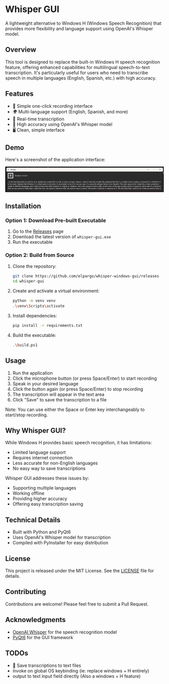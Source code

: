# Whisper GUI

A lightweight alternative to Windows H (Windows Speech Recognition) that provides more flexibility and language support using OpenAI's Whisper model.

## Overview

This tool is designed to replace the built-in Windows H speech recognition feature, offering enhanced capabilities for multilingual speech-to-text transcription. It's particularly useful for users who need to transcribe speech in multiple languages (English, Spanish, etc.) with high accuracy.

## Features

- 🎤 Simple one-click recording interface
- 🌍 Multi-language support (English, Spanish, and more)
- 📝 Real-time transcription
- 🎯 High accuracy using OpenAI's Whisper model
- 🖥️ Clean, simple interface

## Demo

Here's a screenshot of the application interface:

![Application Screenshot](docs/screenshot_of_the_app.png)

## Installation

### Option 1: Download Pre-built Executable

1. Go to the [Releases](https://github.com/elpargo/whisper-windows-gui/releases) page
2. Download the latest version of `whisper-gui.exe`
3. Run the executable

### Option 2: Build from Source

1. Clone the repository:
   ```bash
   git clone https://github.com/elpargo/whisper-windows-gui/releases
   cd whisper-gui
   ```

2. Create and activate a virtual environment:
   ```bash
   python -m venv venv
   .\venv\Scripts\activate
   ```

3. Install dependencies:
   ```bash
   pip install -r requirements.txt
   ```

4. Build the executable:
   ```bash
   .\build.ps1
   ```

## Usage

1. Run the application
2. Click the microphone button (or press Space/Enter) to start recording
3. Speak in your desired language
4. Click the button again (or press Space/Enter) to stop recording
5. The transcription will appear in the text area
6. Click "Save" to save the transcription to a file

Note: You can use either the Space or Enter key interchangeably to start/stop recording.

## Why Whisper GUI?

While Windows H provides basic speech recognition, it has limitations:
- Limited language support
- Requires internet connection
- Less accurate for non-English languages
- No easy way to save transcriptions

Whisper GUI addresses these issues by:
- Supporting multiple languages
- Working offline
- Providing higher accuracy
- Offering easy transcription saving

## Technical Details

- Built with Python and PyQt6
- Uses OpenAI's Whisper model for transcription
- Compiled with PyInstaller for easy distribution

## License

This project is released under the MIT License. See the [LICENSE](LICENSE) file for details.

## Contributing

Contributions are welcome! Please feel free to submit a Pull Request.

## Acknowledgments

- [OpenAI Whisper](https://github.com/openai/whisper) for the speech recognition model
- [PyQt6](https://www.riverbankcomputing.com/software/pyqt/) for the GUI framework 

## TODOs
- 💾 Save transcriptions to text files
- Invoke on global OS keybinding (ie: replace windows + H entirely)
- output to text input field directly (Also a windows + H feature)